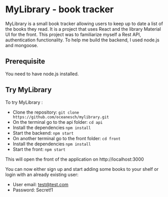 # MyLibrary - book tracker 

MyLibrary is a small book tracker allowing users to keep up to date a list of the books they read. It is a project that uses React and the library Material UI for the front. This project was to familiarize myself a Rest API, authentication functionality. To help me build the backend, I used node.js and mongoose. 

## Prerequisite 

You need to have node.js installed. 

## Try MyLibrary

To try MyLibrary : 
* Clone the repository: `git clone https://github.com/oceanesch/mylibrary.git`
* On the terminal go to the api folder: `cd api`
* Install the dependencies `npm install`
* Start the backend: `npm start`
* On another terminal go to the front folder: `cd front`
* Install the dependencies `npm install`
* Start the front: `npm start`

This will open the front of the application on http://localhost:3000

You can now either sign up and start adding some books to your shelf or login with an already existing user: 
* User email: test@test.com 
* Password: Secret!1
